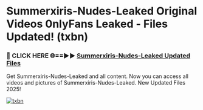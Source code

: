 # Summerxiris-Nudes-Leaked Original Videos 0nlyFans Leaked - Files Updated! (txbn)

<h3>🔴 CLICK HERE 🌐==►► <a href="https://tinyurl.com/yc6ubb5a" rel="nofollow">Summerxiris-Nudes-Leaked Updated Files</a></h3>

Get Summerxiris-Nudes-Leaked and all content. Now you can access all videos and pictures of Summerxiris-Nudes-Leaked. New Updated Files 2025!

[![txbn](https://i.imgur.com/7eu0CRL.gif)](https://tinyurl.com/yc6ubb5a)
